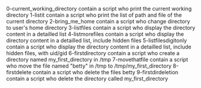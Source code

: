 0-current_working_directory contain a script who print the current working directory
1-listit contain a script who print the list of path and file of the current directory
2-bring_me_home contain a script who change directory to user's home directory
3-listfiles contain a script who display the directory content in a detailled list
4-listmorefiles contain a script who display the directory content in a detailled list, include hidden files
5-listfilesdigitonly contain a script who display the directory content in a detailled list, include hidden files, with uid/gid
6-firstdirectory contain a script who create a directory named my_first_directory in /tmp
7-movethatfile contain a script who move the file named "betty" in /tmp to /tmp/my_first_directory
8-firstdelete contain a script who delete the files betty
9-firstdirdeletion contain a script who delete the directory called my_first_directory